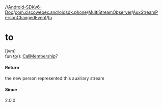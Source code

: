 //[Android-SDKv6-Doc](../../../../index.md)/[com.ciscowebex.androidsdk.phone](../../index.md)/[MultiStreamObserver](../index.md)/[AuxStreamPersonChangedEvent](index.md)/[to](to.md)

# to

[jvm]\
fun [to](to.md)(): [CallMembership](../../-call-membership/index.md)?

#### Return

the new person represented this auxiliary stream

#### Since

2.0.0

